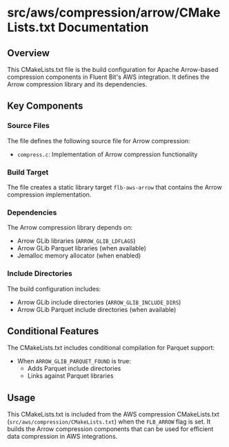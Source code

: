 # src/aws/compression/arrow/CMakeLists.txt Documentation

## Overview

This CMakeLists.txt file is the build configuration for Apache Arrow-based compression components in Fluent Bit's AWS integration. It defines the Arrow compression library and its dependencies.

## Key Components

### Source Files

The file defines the following source file for Arrow compression:

- `compress.c`: Implementation of Arrow compression functionality

### Build Target

The file creates a static library target `flb-aws-arrow` that contains the Arrow compression implementation.

### Dependencies

The Arrow compression library depends on:

- Arrow GLib libraries (`ARROW_GLIB_LDFLAGS`)
- Arrow GLib Parquet libraries (when available)
- Jemalloc memory allocator (when enabled)

### Include Directories

The build configuration includes:

- Arrow GLib include directories (`ARROW_GLIB_INCLUDE_DIRS`)
- Arrow GLib Parquet include directories (when available)

## Conditional Features

The CMakeLists.txt includes conditional compilation for Parquet support:

- When `ARROW_GLIB_PARQUET_FOUND` is true:
  - Adds Parquet include directories
  - Links against Parquet libraries

## Usage

This CMakeLists.txt is included from the AWS compression CMakeLists.txt (`src/aws/compression/CMakeLists.txt`) when the `FLB_ARROW` flag is set. It builds the Arrow compression components that can be used for efficient data compression in AWS integrations.